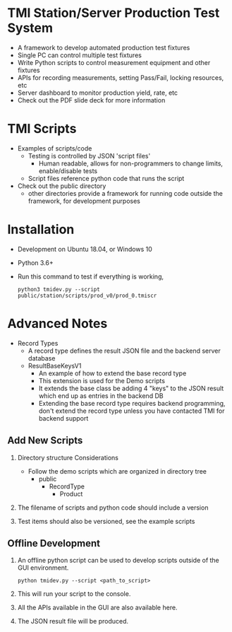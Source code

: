 # TMI Station/Server Production Test System

* A framework to develop automated production test fixtures
* Single PC can control multiple test fixtures
* Write Python scripts to control measurement equipment and other fixtures
* APIs for recording measurements, setting Pass/Fail, locking resources, etc
* Server dashboard to monitor production yield, rate, etc
* Check out the PDF slide deck for more information

# TMI Scripts
* Examples of scripts/code
    * Testing is controlled by JSON 'script files'
      * Human readable, allows for non-programmers to change limits, enable/disable tests
    * Script files reference python code that runs the script
* Check out the public directory
    * other directories provide a framework for running code outside the framework, for development purposes

# Installation
* Development on Ubuntu 18.04, or Windows 10
* Python 3.6+
* Run this command to test if everything is working,

    `python3 tmidev.py --script public/station/scripts/prod_v0/prod_0.tmiscr`
    
# Advanced Notes
* Record Types
    * A record type defines the result JSON file and the backend server database
    * ResultBaseKeysV1
        * An example of how to extend the base record type
        * This extension is used for the Demo scripts
        * It extends the base class be adding 4 "keys" to the JSON result which end up as entries in the backend DB
        * Extending the base record type requires backend programming, don't extend the record type unless you have contacted TMI for backend support


## Add New Scripts 
1) Directory structure Considerations
   * Follow the demo scripts which are organized in directory tree
     * public
       * RecordType
         * Product

2) The filename of scripts and python code should include a version
3) Test items should also be versioned, see the example scripts

## Offline Development
1) An offline python script can be used to develop scripts outside of the GUI environment.

    `python tmidev.py --script <path_to_script>`

2) This will run your script to the console.
3) All the APIs available in the GUI are also available here.
4) The JSON result file will be produced.
